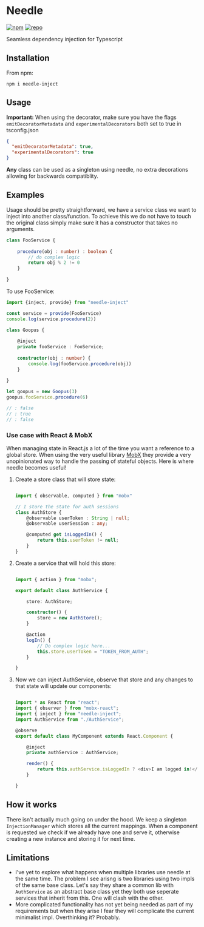 # Needle

[![npm](https://img.shields.io/npm/v/needle-inject.svg)](https://www.npmjs.com/package/needle-inject) [![repo](https://img.shields.io/badge/repo-gitlab-green.svg)](https://gitlab.com/09jwater/Needle)

Seamless dependency injection for Typescript

## Installation

From npm:

```commandline
npm i needle-inject
```

## Usage

**Important:** When using the decorator, make sure you have the flags `emitDecoratorMetadata` and `experimentalDecorators` both set to true in tsconfig.json

```json
{
  "emitDecoratorMetadata": true,
  "experimentalDecorators": true
}
```

**Any** class can be used as a singleton using needle, no extra decorations allowing for backwards compatiblity.

## Examples

Usage should be pretty straightforward, we have a service class we want to inject into another class/function. To achieve this we do not have to touch the original class simply make sure it has a constructor that takes no arguments.

```typescript
class FooService {
    
    procedure(obj : number) : boolean {
        // do complex logic
        return obj % 2 != 0 
    }
    
}
```

To use FooService:

```typescript
import {inject, provide} from "needle-inject"

const service = provide(FooService)
console.log(service.procedure(2))

class Goopus {
    
    @inject
    private fooService : FooService;
    
    constructor(obj : number) {
        console.log(fooService.procedure(obj))
    }
    
}

let goopus = new Goopus(3)
goopus.fooService.procedure(6)

// : false
// : true
// : false

```

### Use case with React & MobX

When managing state in React.js a lot of the time you want a reference to a global store. When using the very useful library [MobX](https://github.com/mobxjs/mobx) they provide a very unopinionated way to handle the passing of stateful objects. Here is where needle becomes useful!

1. Create a store class that will store state:

    ```typescript

    import { observable, computed } from "mobx"

    // I store the state for auth sessions
    class AuthStore {
        @observable userToken : String | null;
        @observable userSession : any;

        @computed get isLoggedIn() {
            return this.userToken != null;
        }
    }

    ```

2. Create a service that will hold this store:

    ```typescript

    import { action } from "mobx";

    export default class AuthService {

        store: AuthStore;

        constructor() {
            store = new AuthStore();
        }

        @action
        logIn() {
            // Do complex logic here...
            this.store.userToken = "TOKEN_FROM_AUTH";
        }

    }

    ```

3. Now we can inject AuthService, observe that store and any changes to that state will update our components:

    ```ts

    import * as React from "react";
    import { observer } from "mobx-react";
    import { inject } from "needle-inject";
    import AuthService from "./AuthService";

    @observe
    export default class MyComponent extends React.Component {

        @inject
        private authService : AuthService;

        render() {
            return this.authService.isLoggedIn ? <div>I am logged in!</div> : <a href="/login">Login?</a>;
        }

    }

    ```

## How it works

There isn't actually much going on under the hood. We keep a singleton `InjectionManager` which stores all the current mappings. When a component is requested we check if we already have one and serve it, otherwise creating a new instance and storing it for next time.

## Limitations

- I've yet to explore what happens when multiple libraries use needle at the same time. The problem I see arisng is two libraries using two impls of the same base class. Let's say they share a common lib with `AuthService` as an abstract base class yet they both use seperate services that inherit from this. One will clash with the other.
- More complicated functionality has not yet being needed as part of my requirements but when they arise I fear they will complicate the current minimalist impl. Overthinking it? Probably.